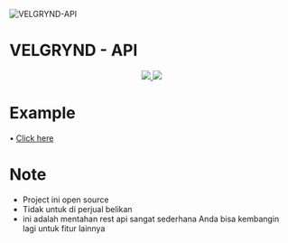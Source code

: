 ![VELGRYND-API](https://telegra.ph/file/6541e4691d86811fcfbcf.jpg)
# VELGRYND - API
<p align="center">
<a href="https://github.com/ultimareall/Rest-API/network/members" alt="GitHub stars"> <img src="https://img.shields.io/github/stars/ultimareall/Rest-API?style=flat&logo=github&color=yellow" /> </a>
<a href="https://github.com/ultimareall/Rest-API/network/members" alt="GitHub forks"> <img src="https://img.shields.io/github/forks/ultimareall/Rest-API" /> </a>
</p>

# Example
• [Click here](https://velgrynd-api.herokuapp.com/)

# Note
- Project ini open source
- Tidak untuk di perjual belikan
- ini adalah mentahan rest api sangat sederhana 
Anda bisa kembangin lagi untuk fitur lainnya